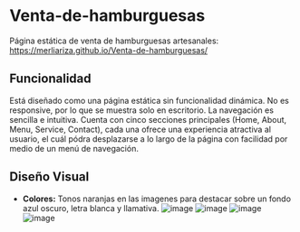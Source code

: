 # Venta-de-hamburguesas
Página estática de venta de hamburguesas artesanales:
https://merliariza.github.io/Venta-de-hamburguesas/

## Funcionalidad
Está diseñado como una página estática sin funcionalidad dinámica. No es responsive, por lo que se muestra solo en escritorio. La navegación es sencilla e intuitiva.
Cuenta con cinco secciones principales (Home, About, Menu, Service, Contact), cada una ofrece una experiencia atractiva al usuario, el cuál pódra desplazarse a lo largo de la página con facilidad por medio de un menú de navegación.

## Diseño Visual
- **Colores:** Tonos naranjas en las imagenes para destacar sobre un fondo azul oscuro, letra blanca y llamativa.
![image](https://github.com/user-attachments/assets/7dd61980-a796-4fa1-a7f9-a86b0cce5541)
![image](https://github.com/user-attachments/assets/87ed63e2-fcd8-47b9-8c9b-43d802933319)
![image](https://github.com/user-attachments/assets/f0dbc583-4308-4761-9da1-4d96e63d2418)
![image](https://github.com/user-attachments/assets/94fc7cc6-d0b9-4cd0-938d-55d9d8747d1c)
